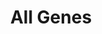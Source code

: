 ---
title: All Genes
permalink: /garden/game-genome-project/genes/
layout: list
tags: [hide-recently-planted, hide-recently-tended]
displayCollection: genome-project-gene
planted: 2023-11-09T05:36:20Z
tended: 2023-11-09T05:36:20Z
status: evergreen
---